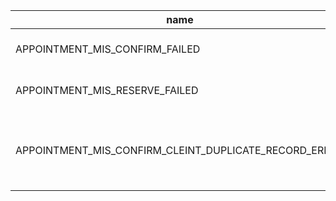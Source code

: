 |name|value|description|
|---|---|---|
|APPOINTMENT_MIS_CONFIRM_FAILED|-14308|Failed to create mis appointment|
|APPOINTMENT_MIS_RESERVE_FAILED|-14309|Failed to reserve mis appointment|
|APPOINTMENT_MIS_CONFIRM_CLEINT_DUPLICATE_RECORD_ERROR|-14310|Failed to reserve mis appointment - Client duplicate record|
